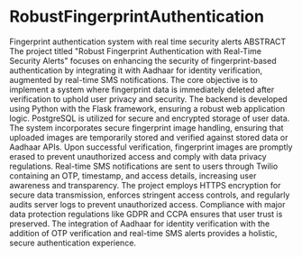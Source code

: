 # RobustFingerprintAuthentication
Fingerprint authentication system with real time security alerts 
ABSTRACT 
The project titled "Robust Fingerprint Authentication with Real-Time Security Alerts" focuses on enhancing the security of fingerprint-based authentication by 
integrating it with Aadhaar for identity verification, augmented by real-time SMS notifications. The core objective is to implement a system where fingerprint 
data is immediately deleted after verification to uphold user privacy and security. The backend is developed using Python with the Flask framework, ensuring a 
robust web application logic. PostgreSQL is utilized for secure and encrypted storage of user data. The system incorporates secure fingerprint image handling, 
ensuring that uploaded images are temporarily stored and verified against stored data or Aadhaar APIs. Upon successful verification, fingerprint images are 
promptly erased to prevent unauthorized access and comply with data privacy regulations. Real-time SMS notifications are sent to users through Twilio containing 
an OTP, timestamp, and access details, increasing user awareness and transparency. The project employs HTTPS encryption for secure data transmission, enforces 
stringent access controls, and regularly audits server logs to prevent unauthorized access. Compliance with major data protection regulations like GDPR and CCPA 
ensures that user trust is preserved. The integration of Aadhaar for identity verification with the addition of OTP verification and real-time SMS alerts 
provides a holistic, secure authentication experience.
